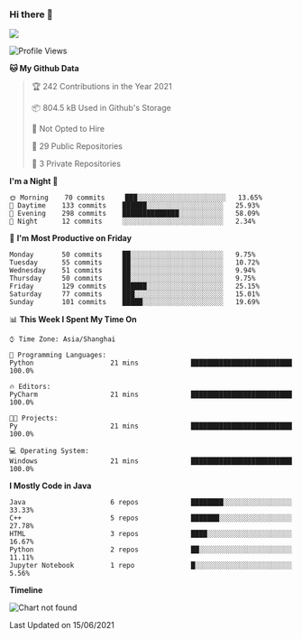 ### Hi there 👋

<!--
**zhou-ning/zhou-ning** is a ✨ _special_ ✨ repository because its `README.md` (this file) appears on your GitHub profile.

Here are some ideas to get you started:

- 🔭 I’m currently working on ...
- 🌱 I’m currently learning ...
- 👯 I’m looking to collaborate on ...
- 🤔 I’m looking for help with ...
- 💬 Ask me about ...
- 📫 How to reach me: ...
- 😄 Pronouns: ...
- ⚡ Fun fact: ...
-->
![](https://github-readme-stats.vercel.app/api?username=zhou-ning)

<!--START_SECTION:waka-->
![Profile Views](http://img.shields.io/badge/Profile%20Views-2-blue)

**🐱 My Github Data** 

> 🏆 242 Contributions in the Year 2021
 > 
> 📦 804.5 kB Used in Github's Storage 
 > 
> 🚫 Not Opted to Hire
 > 
> 📜 29 Public Repositories 
 > 
> 🔑 3 Private Repositories  
 > 
**I'm a Night 🦉** 

```text
🌞 Morning    70 commits     ███░░░░░░░░░░░░░░░░░░░░░░   13.65% 
🌆 Daytime    133 commits    ██████░░░░░░░░░░░░░░░░░░░   25.93% 
🌃 Evening    298 commits    ██████████████░░░░░░░░░░░   58.09% 
🌙 Night      12 commits     ░░░░░░░░░░░░░░░░░░░░░░░░░   2.34%

```
📅 **I'm Most Productive on Friday** 

```text
Monday       50 commits     ██░░░░░░░░░░░░░░░░░░░░░░░   9.75% 
Tuesday      55 commits     ██░░░░░░░░░░░░░░░░░░░░░░░   10.72% 
Wednesday    51 commits     ██░░░░░░░░░░░░░░░░░░░░░░░   9.94% 
Thursday     50 commits     ██░░░░░░░░░░░░░░░░░░░░░░░   9.75% 
Friday       129 commits    ██████░░░░░░░░░░░░░░░░░░░   25.15% 
Saturday     77 commits     ███░░░░░░░░░░░░░░░░░░░░░░   15.01% 
Sunday       101 commits    █████░░░░░░░░░░░░░░░░░░░░   19.69%

```


📊 **This Week I Spent My Time On** 

```text
⌚︎ Time Zone: Asia/Shanghai

💬 Programming Languages: 
Python                   21 mins             █████████████████████████   100.0%

🔥 Editors: 
PyCharm                  21 mins             █████████████████████████   100.0%

🐱‍💻 Projects: 
Py                       21 mins             █████████████████████████   100.0%

💻 Operating System: 
Windows                  21 mins             █████████████████████████   100.0%

```

**I Mostly Code in Java** 

```text
Java                     6 repos             ████████░░░░░░░░░░░░░░░░░   33.33% 
C++                      5 repos             ███████░░░░░░░░░░░░░░░░░░   27.78% 
HTML                     3 repos             ████░░░░░░░░░░░░░░░░░░░░░   16.67% 
Python                   2 repos             ██░░░░░░░░░░░░░░░░░░░░░░░   11.11% 
Jupyter Notebook         1 repo              █░░░░░░░░░░░░░░░░░░░░░░░░   5.56%

```


**Timeline**

![Chart not found](https://raw.githubusercontent.com/zhou-ning/zhou-ning/main/charts/bar_graph.png) 


 Last Updated on 15/06/2021
<!--END_SECTION:waka-->
